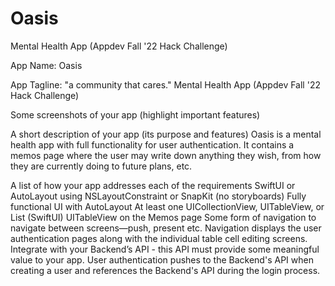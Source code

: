 # Oasis
Mental Health App (Appdev Fall '22 Hack Challenge)

App Name: Oasis

App Tagline: "a community that cares." Mental Health App (Appdev Fall '22 Hack Challenge)

Some screenshots of your app (highlight important features)

A short description of your app (its purpose and features)
Oasis is a mental health app with full functionality for user authentication. It contains a memos page where the user may write down anything they wish, from how they are currently doing to future plans, etc.

A list of how your app addresses each of the requirements
SwiftUI or AutoLayout using NSLayoutConstraint or SnapKit (no storyboards)
Fully functional UI with AutoLayout
At least one UICollectionView, UITableView, or List (SwiftUI) 
UITableView on the Memos page
Some form of navigation to navigate between screens—push, present etc.
Navigation displays the user authentication pages along with the individual table cell editing screens.
Integrate with your Backend’s API - this API must provide some meaningful value to your app.
User authentication pushes to the Backend's API when creating a user and references the Backend's API during the login process.
